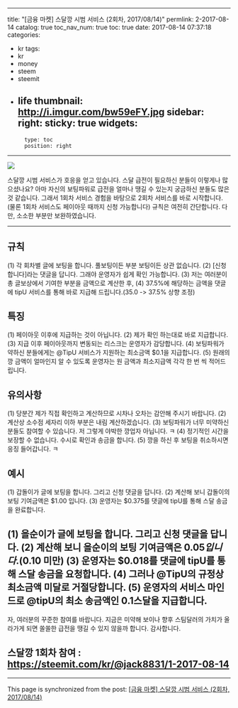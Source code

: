
---
title: "[금융 마켓] 스달깡 시범 서비스 (2회차, 2017/08/14)"
permlink: 2-2017-08-14
catalog: true
toc_nav_num: true
toc: true
date: 2017-08-14 07:37:18
categories:
- kr
tags:
- kr
- money
- steem
- steemit
- life
thumbnail: http://i.imgur.com/bw59eFY.jpg
sidebar:
    right:
        sticky: true
widgets:
    -
        type: toc
        position: right
---


![](http://i.imgur.com/bw59eFY.jpg)

스달깡 시범 서비스가 호응을 얻고 있습니다. 스달 급전이 필요하신 분들이 이렇게나 많으셨나요? 아마 자신의 보팅파워로 급전을 얼마나 땡길 수 있는지 궁금하신 분들도 많은 것 같습니다. 그래서 1회차 서비스 경험을 바탕으로 2회차 서비스를 바로 시작합니다. (물론 1회차 서비스도 페이아웃 때까지 신청 가능합니다) 규칙은 여전히 간단합니다. 다만, 소소한 부분만 보완하였습니다.

---

규칙
--

(1) 각 회차별 글에 보팅을 합니다. 풀보팅이든 부분 보팅이든 상관 없습니다. 
(2) [신청합니다]라는 댓글을 답니다. 그래야 운영자가 쉽게 확인 가능합니다.
(3) 저는 여러분이 총 글보상에서 기여한 부분을 금액으로 계산한 후,
(4) 37.5%에 해당하는 금액을 댓글에 tipU 서비스를 통해 바로 지급해 드립니다.(35.0 -> 37.5% 상향 조정)

특징
--

(1) 페이아웃 이후에 지급하는 것이 아닙니다.
(2) 제가 확인 하는대로 바로 지급합니다.
(3) 지급 이후 페이아웃까지 변동되는 리스크는 운영자가 감당합니다.
(4) 보팅파워가 약하신 분들에게는 @TipU 서비스가 지원하는 최소금액 $0.1을 지급합니다.
(5) 원래의 깡 금액이 얼마인지 알 수 있도록 운영자는 원 금액과 최소지급액 각각 한 번 씩 적어드립니다.

유의사항
--

(1) 당분간 제가 직접 확인하고 계산하므로 시차나 오차는 감안해 주시기 바랍니다.
(2) 계산상 소수점 세자리 이하 부분은 내림 계산하겠습니다.
(3) 보팅파워가 너무 미약하신 분들도 참여할 수 있습니다. 저 그렇게 야박한 깡업자 아닙니다. ㅋ
(4) 정기적인 시간을 보장할 수 없습니다. 수시로 확인과 송금을 합니다.
(5) 깡을 하신 후 보팅을 취소하시면 응징 들어갑니다. ㅋ

예시
--

(1) 갑돌이가 글에 보팅을 합니다. 그리고 신청 댓글을 답니다.
(2) 계산해 보니 갑돌이의 보팅 기여금액은 $1.00 입니다.
(3) 운영자는 $0.375를 댓글에 tipU를 통해 스달 송금을 완료합니다.

(1) 을순이가 글에 보팅을 합니다. 그리고 신청 댓글을 답니다.
(2) 계산해 보니 을순이의 보팅 기여금액은 $0.05 입니다. ($0.10 미만)
(3) 운영자는 $0.018를 댓글에 tipU를 통해 스달 송금을 요청합니다.
(4) 그러나 @TipU의 규정상 최소금액 미달로 거절당합니다.
(5) 운영자의 서비스 마인드로 @tipU의 최소 송금액인 0.1스달을 지급합니다.
---

자, 여러분의 꾸준한 참여를 바랍니다. 지금은 미약해 보이나 향후 스팀달러의 가치가 올라가게 되면 쏠쏠한 급전을 땡길 수 있지 않을까 합니다. 감사합니다.

스달깡 1회차 참여 : https://steemit.com/kr/@jack8831/1-2017-08-14
--

- - -

This page is synchronized from the post: [[금융 마켓] 스달깡 시범 서비스 (2회차, 2017/08/14)](https://steemit.com/@jack8831/2-2017-08-14)
